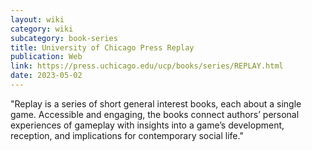 ```yaml
---
layout: wiki
category: wiki
subcategory: book-series
title: University of Chicago Press Replay
publication: Web
link: https://press.uchicago.edu/ucp/books/series/REPLAY.html
date: 2023-05-02
---
```


"Replay is a series of short general interest books, each about a single game. Accessible and engaging, the books connect authors’ personal experiences of gameplay with insights into a game’s development, reception, and implications for contemporary social life."
